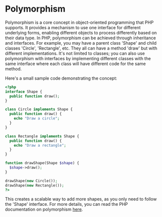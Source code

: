 # Polymorphism

Polymorphism is a core concept in object-oriented programming that PHP supports. It provides a mechanism to use one interface for different underlying forms, enabling different objects to process differently based on their data type. In PHP, polymorphism can be achieved through inheritance and interfaces. For example, you may have a parent class 'Shape' and child classes 'Circle', 'Rectangle', etc. They all can have a method 'draw' but with different implementations. It's not limited to classes; you can also use polymorphism with interfaces by implementing different classes with the same interface where each class will have different code for the same method. 

Here's a small sample code demonstrating the concept:
```php
<?php
interface Shape {
  public function draw();
}

class Circle implements Shape {
  public function draw() {
    echo "Draw a circle";
  }
}

class Rectangle implements Shape {
  public function draw() {
    echo "Draw a rectangle";
  }
}

function drawShape(Shape $shape) {
  $shape->draw();
}

drawShape(new Circle());  
drawShape(new Rectangle()); 
?>
```

This creates a scalable way to add more shapes, as you only need to follow the 'Shape' interface. For more details, you can read the PHP documentation on polymorphism [here](https://www.php.net/manual/en/language.oop5.polymorphism.php).